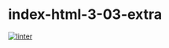 # index-html-3-03-extra
[![linter](https://github.com/Rewa718/index-html-3-03-extra/workflows/linter/badge.svg)](https://github.com/marketplace/actions/super-linter)

